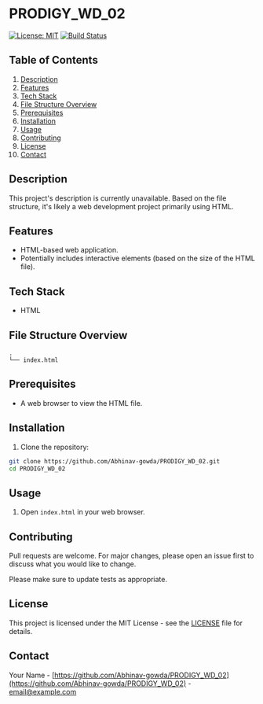 # PRODIGY_WD_02

[![License: MIT](https://img.shields.io/badge/License-MIT-blue.svg)](https://opensource.org/licenses/MIT)
[![Build Status](https://img.shields.io/github/actions/workflow/status/Abhinav-gowda/PRODIGY_WD_02/main.yml?branch=main)]()

## Table of Contents

1.  [Description](#description)
2.  [Features](#features)
3.  [Tech Stack](#tech-stack)
4.  [File Structure Overview](#file-structure-overview)
5.  [Prerequisites](#prerequisites)
6.  [Installation](#installation)
7.  [Usage](#usage)
8.  [Contributing](#contributing)
9.  [License](#license)
10. [Contact](#contact)

## Description

This project's description is currently unavailable. Based on the file structure, it's likely a web development project primarily using HTML.

<!-- TODO: Add a detailed description of the project here. -->

## Features

*   HTML-based web application.
*   Potentially includes interactive elements (based on the size of the HTML file).

<!-- TODO: Elaborate on the specific features of the application. -->

## Tech Stack

*   HTML

## File Structure Overview

```text
.
└── index.html
```

## Prerequisites

*   A web browser to view the HTML file.

## Installation

1.  Clone the repository:
   ```bash
   git clone https://github.com/Abhinav-gowda/PRODIGY_WD_02.git
   cd PRODIGY_WD_02
   ```


## Usage

1.  Open `index.html` in your web browser.


## Contributing

Pull requests are welcome. For major changes, please open an issue first to discuss what you would like to change.

Please make sure to update tests as appropriate.

## License

This project is licensed under the MIT License - see the [LICENSE](LICENSE) file for details.

## Contact

Your Name - [https://github.com/Abhinav-gowda/PRODIGY_WD_02](https://github.com/Abhinav-gowda/PRODIGY_WD_02) - email@example.com
